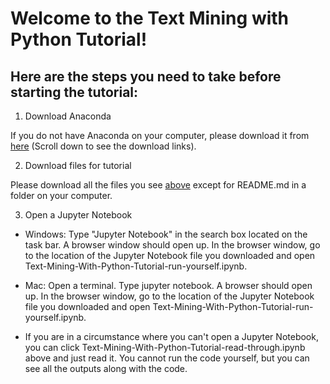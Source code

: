 # Welcome to the Text Mining with Python Tutorial!

## Here are the steps you need to take before starting the tutorial:

1. Download Anaconda

If you do not have Anaconda on your computer, please download it from [here](https://www.anaconda.com/products/individual) (Scroll down to see the download links).

2. Download files for tutorial

Please download all the files you see [above](https://github.com/JuneJLim/UPenn-tutorial-text-mining-with-python) except for README.md in a folder on your computer.

3. Open a Jupyter Notebook

* Windows: Type "Jupyter Notebook" in the search box located on the task bar. A browser window should open up. In the browser window, go to the location of the Jupyter Notebook file you downloaded and open Text-Mining-With-Python-Tutorial-run-yourself.ipynb.

* Mac: Open a terminal. Type jupyter notebook. A browser should open up. In the browser window, go to the location of the Jupyter Notebook file you downloaded and open Text-Mining-With-Python-Tutorial-run-yourself.ipynb.

* If you are in a circumstance where you can't open a Jupyter Notebook, you can click Text-Mining-With-Python-Tutorial-read-through.ipynb above and just read it. You cannot run the code yourself, but you can see all the outputs along with the code.
